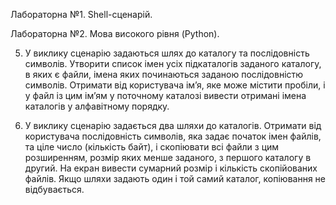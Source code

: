 Лабораторна №1. Shell-сценарій.

Лабораторна №2. Мова високого рівня (Python).


5.	У виклику сценарію задаються шлях до каталогу та послідовність символів. Утворити список імен усіх підкаталогів заданого каталогу, в яких є файли, імена яких починаються заданою послідовністю символів. Отримати від користувача ім’я, яке може містити пробіли, і у файл із цим ім’ям у поточному каталозі вивести отримані імена каталогів у алфавітному порядку.

55.	У виклику сценарію задається два шляхи до каталогів. Отримати від користувача послідовність символів, яка задає початок імен файлів, та ціле число (кількість байт), і скопіювати всі файли з цим розширенням, розмір яких менше заданого, з першого каталогу в другий. На екран вивести сумарний розмір і кількість скопійованих файлів. Якщо шляхи задають один і той самий каталог, копіювання не відбувається.
